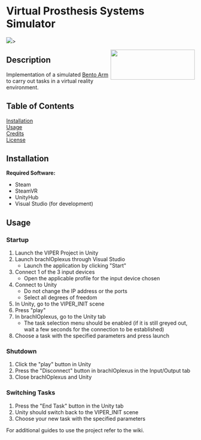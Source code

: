 # Virtual Prosthesis Systems Simulator
<p align="left"><img src="https://github.com/Gnarlywhale/VR-Bento-Arm/blob/master/img/logo.png"></img>></p>
<img align="right" width="225" height="80" src="https://github.com/Gnarlywhale/VR-Bento-Arm/blob/master/img/blinclogo.png">

## Description
Implementation of a simulated [Bento Arm](https://blincdev.ca/the-bento-arm/overview/) to carry 
out tasks in a virtual reality environment. 

## Table of Contents 
[Installation](#installation)<br/>
[Usage](#usage)<br/>
[Credits](#credits)<br/>
[License](#licesne)<br/>
## Installation
**Required Software:**
- Steam
- SteamVR
- UnityHub
- Visual Studio (for development) 
## Usage 
### Startup
1) Launch the VIPER Project in Unity 
2) Launch brachIOplexus through Visual Studio 
    - Launch the application by clicking "Start" 
3) Connect 1 of the 3 input devices 
    - Open the applicable profile for the input device chosen 
4) Connect to Unity
    - Do not change the IP address or the ports
    - Select all degrees of freedom 
5) In Unity, go to the VIPER_INIT scene 
6) Press "play" 
7) In brachIOplexus, go to the Unity tab 
    - The task selection menu should be enabled (if it is still greyed out, wait a few seconds for the connection to be established) 
8) Choose a task with the specified parameters and press launch 

### Shutdown
1) Click the "play" button in Unity 
2) Press the "Disconnect" button in brachIOplexus in the Input/Output tab 
3) Close brachIOplexus and Unity 

### Switching Tasks 
1) Press the "End Task" button in the Unity tab 
2) Unity should switch back to the VIPER_INIT scene 
3) Choose your new task with the specified parameters 

For additional guides to use the project refer to the wiki. 
